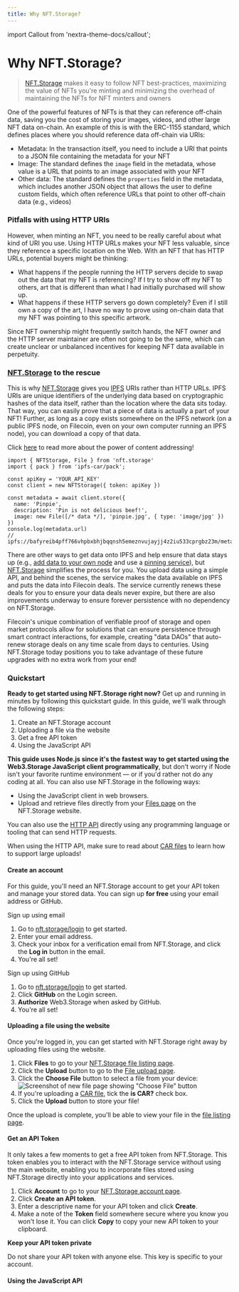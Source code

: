 ```yaml
---
title: Why NFT.Storage?
---
```


import Callout from 'nextra-theme-docs/callout';

# Why NFT.Storage?
> [NFT.Storage](http://NFT.Storage) makes it easy to follow NFT best-practices, maximizing the value of NFTs you're minting and minimizing the overhead of maintaining the NFTs for NFT minters and owners

One of the powerful features of NFTs is that they can reference off-chain data, saving you the cost of storing your images, videos, and other large NFT data on-chain. An example of this is with the ERC-1155 standard, which defines places where you should reference data off-chain via URIs:

- Metadata: In the transaction itself, you need to include a URI that points to a JSON file containing the metadata for your NFT
- Image: The standard defines the `image` field in the metadata, whose value is a URL that points to an image associated with your NFT
- Other data: The standard defines the `properties` field in the metadata, which includes another JSON object that allows the user to define custom fields, which often reference URLs that point to other off-chain data (e.g., videos)


### Pitfalls with using HTTP URIs

However, when minting an NFT, you need to be really careful about what kind of URI you use. Using HTTP URLs makes your NFT less valuable, since they reference a specific location on the Web. With an NFT that has HTTP URLs, potential buyers might be thinking:

- What happens if the people running the HTTP servers decide to swap out the data that my NFT is referencing? If I try to show off my NFT to others, art that is different than what I had initially purchased will show up.
- What happens if these HTTP servers go down completely? Even if I still own a copy of the art, I have no way to prove using on-chain data that my NFT was pointing to this specific artwork.

Since NFT ownership might frequently switch hands, the NFT owner and the HTTP server maintainer are often not going to be the same, which can create unclear or unbalanced incentives for keeping NFT data available in perpetuity.

### [NFT.Storage](http://NFT.Storage) to the rescue

This is why [NFT.Storage](http://NFT.Storage) gives you [IPFS](https://ipfs.io/) URIs rather than HTTP URLs. IPFS URIs are unique identifiers of the underlying data based on cryptographic hashes of the data itself, rather than the location where the data sits today. That way, you can easily prove that a piece of data is actually a part of your NFT! Further, as long as a copy exists somewhere on the IPFS network (on a public IPFS node, on Filecoin, even on your own computer running an IPFS node), you can download a copy of that data.

Click [here](https://proto.school/content-addressing) to read more about the power of content addressing!

```
import { NFTStorage, File } from 'nft.storage'
import { pack } from 'ipfs-car/pack';

const apiKey = 'YOUR_API_KEY'
const client = new NFTStorage({ token: apiKey })

const metadata = await client.store({
  name: 'Pinpie',
  description: 'Pin is not delicious beef!',
  image: new File([/* data */], 'pinpie.jpg', { type: 'image/jpg' })
})
console.log(metadata.url)
// ipfs://bafyreib4pff766vhpbxbhjbqqnsh5emeznvujayjj4z2iu533cprgbz23m/metadata.json
```

There are other ways to get data onto IPFS and help ensure that data stays up (e.g., [add data to your own node](https://docs.ipfs.io/how-to/command-line-quick-start/) and use a [pinning service](https://docs.ipfs.io/how-to/work-with-pinning-services/)), but [NFT.Storage](http://NFT.Storage) simplifies the process for you. You upload data using a simple API, and behind the scenes, the service makes the data available on IPFS and puts the data into Filecoin deals. The service currently renews these deals for you to ensure your data deals never expire, but there are also improvements underway to ensure forever persistence with no dependency on NFT.Storage. 

Filecoin's unique combination of verifiable proof of storage and open market protocols allow for solutions that can ensure persistence through smart contract interactions, for example, creating "data DAOs" that auto-renew storage deals on any time scale from days to centuries. Using NFT.Storage today positions you to take advantage of these future upgrades with no extra work from your end!

### Quickstart

**Ready to get started using NFT.Storage right now?** Get up and running in minutes by following this quickstart guide. In this guide, we'll walk through the following steps:

1. Create an NFT.Storage account
1. Uploading a file via the website
1. Get a free API token
1. Using the JavaScript API

**This guide uses Node.js since it's the fastest way to get started using the Web3.Storage JavaScript client programmatically**, but don't worry if Node isn't your favorite runtime environment — or if you'd rather not do any coding at all. You can also use NFT.Storage in the following ways:
- Using the JavaScript client in web browsers.
- Upload and retrieve files directly from your [Files page](https://nft.storage/files/) on the NFT.Storage website.

You can also use the [HTTP API][reference-http-api] directly using any programming language or tooling that can send HTTP requests.


<Callout emoji="💡">

When using the HTTP API, make sure to read about [CAR files][concepts-car-files] to learn how to support large uploads!

</Callout>

#### Create an account

For this guide, you'll need an NFT.Storage account to get your API token and manage your stored data. You can sign up **for free** using your email address or GitHub.


Sign up using email
1. Go to [nft.storage/login](https://nft.storage/login) to get started.
1. Enter your email address.
1. Check your inbox for a verification email from NFT.Storage, and click the **Log in** button in the email.
1. You're all set!

Sign up using GitHub
1. Go to [nft.storage/login](https://nft.storage/login) to get started.
1. Click **GitHub** on the Login screen.
1. **Authorize** Web3.Storage when asked by GitHub.
1. You're all set!

#### Uploading a file using the website

Once you're logged in, you can get started with NFT.Storage right away by uploading files using the website.

1. Click **Files** to go to your [NFT.Storage file listing page](https://nft.storage/files/). 
1. Click the **Upload** button to go to the [File upload page](https://nft.storage/new-file/).
1. Click the **Choose File** button to select a file from your device:
    ![Screenshot of new file page showing "Choose File" button](/images/new-file.png)
1. If you're uploading a [CAR file][concepts-car-files], tick the **is CAR?** check box.
1. Click the **Upload** button to store your file!

Once the upload is complete, you'll be able to view your file in the [file listing page](https://nft.storage/files/).

#### Get an API Token

It only takes a few moments to get a free API token from NFT.Storage. This token enables you to interact with the NFT.Storage service without using the main website, enabling you to incorporate files stored using NFT.Storage directly into your applications and services.

1. Click **Account** to go to your [NFT.Storage account page](https://nft.storage/account).
1. Click **Create an API token**.
1. Enter a descriptive name for your API token and click **Create**.
1. Make a note of the **Token** field somewhere secure where you know you won't lose it. You can click **Copy** to copy your new API token to your clipboard.

<Callout type="warning" emoji="⚠️"> 

**Keep your API token private**

Do not share your API token with anyone else. This key is specific to your account.

</Callout>


#### Using the JavaScript API


[reference-http-api]: https://nft.storage/api-docs/
[concepts-car-files]: ../concepts/car-files/

